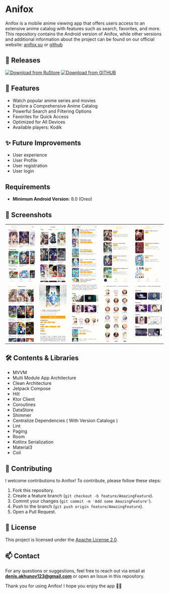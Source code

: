 # Anifox

Anifox is a mobile anime viewing app that offers users access to an extensive anime catalog with features such as search, favorites, and more. This repository contains the Android version of Anifox, while other versions and additional information about the project can be found on our official website: [anifox.su](https://anifox.su) or [github](https://github.com/ANIFOX-CLUB)

## 🔖 Releases

[<img src="https://cdn.anifox.su/images/github/rustore/rustore_logo.svg"
alt="Download from RuStore"
height="80">](https://www.rustore.ru/catalog/app/club.anifox.android)
[<img src="https://cdn.anifox.su/images/github/github/github_logo.svg"
alt="Download from GITHUB"
height="80">](https://github.com/DeNyWho/AnifoxAndroid/releases)

## 📱 Features

- Watch popular anime series and movies
- Explore a Comprehensive Anime Catalog
- Powerful Search and Filtering Options
- Favorites for Quick Access
- Optimized for All Devices
- Available players: Kodik

## ✨ Future Improvements

- User experience
- User Profile
- User registration
- User login

## Requirements

- **Minimum Android Version**: 8.0 (Oreo)

## 📸 Screenshots

<table>
  <tr>
    <td><img src="./screenshots/home.png" alt="home"/></td>
    <td><img src="./screenshots/catalog.png" alt="home"/></td>
    <td><img src="./screenshots/search.png" alt="search"/></td>
    <td><img src="./screenshots/favourite.png" alt="favourite"/></td>
    <td><img src="./screenshots/schedule.png" alt="schedule"/></td>
  <tr>
  <tr>
    <td><img src="./screenshots/genres.png" alt="genres"/></td>
    <td><img src="./screenshots/anime_detail.png" alt="detail"/></td>
    <td><img src="./screenshots/anime_detail_second.png" alt="detail"/></td>
    <td><img src="./screenshots/anime_characters.png" alt="characters"/></td>
    <td><img src="./screenshots/anime_video.png" alt="characters"/></td>
  </tr>
</table>

## 🛠️ Contents & Libraries

- MVVM
- Multi Module App Architecture
- Clean Architecture
- Jetpack Compose
- Hilt
- Ktor Client
- Coroutines
- DataStore
- Shimmer
- Centralize Dependencies ( With Version Catalogs )
- Lint
- Paging
- Room
- Kotlinx Serialization
- Material3
- Coil

## 🤝 Contributing

I welcome contributions to Anifox! To contribute, please follow these steps:

1. Fork this repository.
2. Create a feature branch (`git checkout -b feature/AmazingFeature`).
3. Commit your changes (`git commit -m 'Add some AmazingFeature'`).
4. Push to the branch (`git push origin feature/AmazingFeature`).
5. Open a Pull Request.

## 📄 License

This project is licensed under the [Apache License 2.0](LICENSE).

## 📫 Contact

For any questions or suggestions, feel free to reach out via email at **denis.akhunov123@gmail.com**
or open an Issue in this repository.

Thank you for using Anifox! I hope you enjoy the app 🦊😊
